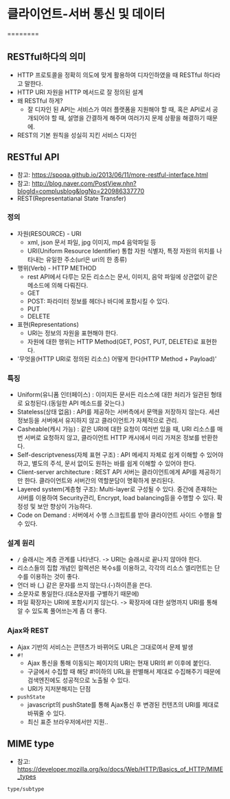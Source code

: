# 클라이언트-서버 통신 및 데이터
========

## RESTful하다의 의미
* HTTP 프로토콜을 정확히 의도에 맞게 활용하여 디자인하였을 때 RESTful 하다라고 말한다.
* HTTP URI 자원을 HTTP 메서드로 잘 정의된 설계
* 왜 RESTful 하게?
    * 잘 디자인 된 API는 서비스가 여러 플랫폼을 지원해야 할 때, 혹은 API로서 공개되어야 할 때, 설명을 간결하게 해주며 여러가지 문제 상황을 해결하기 때문에.
* REST의 기본 원칙을 성실히 지킨 서비스 디자인

## RESTful API
- 참고: <https://spoqa.github.io/2013/06/11/more-restful-interface.html>
- 참고: <http://blog.naver.com/PostView.nhn?blogId=complusblog&logNo=220986337770>
- REST(Representatianal State Transfer) 
### 정의
- 자원(RESOURCE) - URI
  - xml, json 문서 파일, jpg 이미지, mp4 음악파일 등
  - URI(Uniform Resource Identifier) 통합 자원 식별자, 특정 자원의 위치를 나타내는 유일한 주소(url은 uri의 한 종류)
- 행위(Verb) - HTTP METHOD
  - rest API에서 다루는 모든 리소스는 문서, 이미지, 음악 파일에 상관없이 같은 메소드에 의해 다뤄진다.
  - GET
  - POST: 파라미터 정보를 헤더나 바디에 포함시킬 수 있다.
  - PUT
  - DELETE
- 표현(Representations)
  - URI는 정보의 자원을 표현해야 한다.
  - 자원에 대한 행위는 HTTP Method(GET, POST, PUT, DELETE)로 표현한다.
- '무엇을(HTTP URI로 정의된 리소스) 어떻게 한다(HTTP Method + Payload)'
### 특징
- Uniform(유니폼 인터페이스) : 이미지든 문서든 리소스에 대한 처리가 일관된 형태로 요청된다.(동일한 API 메소드를 갖는다.)
- Stateless(상태 없음) : API를 제공하는 서버측에서 문맥을 저장하지 않는다. 세션 정보등을 서버에서 유지하지 않고 클라이언트가 자체적으로 관리.
- Casheable(캐시 가능) : 같은 URI에 대한 요청이 여러번 있을 때, URI 리소스를 매번 서버로 요청하지 않고, 클라이언트 HTTP 캐시에서 미리 가져온 정보를 반환한다.
- Self-descriptveness(자체 표현 구조) : API 메세지 자체로 쉽게 이해할 수 있어야하고, 별도의 주석, 문서 없이도 원하는 바를 쉽게 이해할 수 있어야 한다.
- Client-server architecture : REST API 서버는 클라이언트에게 API를 제공하기만 한다. 클라이언트와 서버간의 역할분담이 명확하게 분리된다.
- Layered system(계층형 구조): Multi-layer로 구성될 수 있다. 중간에 존재하는 서버를 이용하여 Security관리, Encrypt, load balancing등을 수행할 수 있다. 확정성 및 보안 향상이 가능하다.
- Code on Demand : 서버에서 수행 스크립트를 받아 클라이언트 사이드 수행을 할 수 있다.

### 설계 원리
- `/` 슬래시는 계층 관계를 나타낸다. -> URI는 슬래시로 끝나지 않아야 한다.
- 리소스들의 집합 개념인 컬렉션은 복수s를 이용하고, 각각의 리소스 엘리먼트는 단수를 이용하는 것이 좋다.
- 언더 바 (_) 같은 문자를 쓰지 않는다.(-)하이픈을 쓴다.
- 소문자로 통일한다.(대소문자를 구별하기 때문에)
- 파일 확장자는 URI에 포함시키지 않는다. -> 확장자에 대한 설명까지 URI를 통해 알 수 있도록 풀어쓰는게 좀 더 좋다.

### Ajax와 REST
- Ajax 기반의 서비스는 콘텐츠가 바뀌어도 URL은 그대로여서 문제 발생
- `#!`
  - Ajax 통신을 통해 이동되는 페이지의 URI는 현재 URI의 #! 이후에 붙인다.
  - 구글에서 수집할 때 해당 #!이하의 URL을 판별해서 제대로 수집해주기 때문에 검색엔진에도 성공적으로 노출될 수 있다.
  - URI가 지저분해지는 단점
- `pushState`
  - javascript의 pushState를 통해 Ajax통신 후 변경된 컨텐츠의 URI를 제대로 바꿔줄 수 있다.
  - 최신 표준 브라우저에서만 지원..

## MIME type
- 참고: <https://developer.mozilla.org/ko/docs/Web/HTTP/Basics_of_HTTP/MIME_types>
```
type/subtype
```


